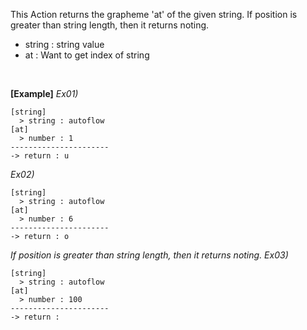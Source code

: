 This Action returns the grapheme 'at' of the given string.
If position is greater than string length, then it returns noting.
<br/>

- string : string value
- at : Want to get index of string

<br/>

**[Example]**
*Ex01)*
```
[string]
  > string : autoflow
[at]
  > number : 1
----------------------
-> return : u
```
*Ex02)*
```
[string]
  > string : autoflow
[at]
  > number : 6
----------------------
-> return : o
```
*If position is greater than string length, then it returns noting.*
*Ex03)*
```
[string]
  > string : autoflow
[at]
  > number : 100
----------------------
-> return :
```
